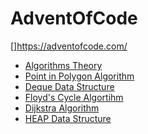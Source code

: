 ﻿# AdventOfCode
[]https://adventofcode.com/
* [Algorithms Theory](https://www.codesdope.com/course/algorithms-introduction/)
* [Point in Polygon Algorithm](https://en.wikipedia.org/wiki/Point_in_polygon)
* [Deque Data Structure](https://docs.python.org/3/library/collections.html#collections.deque)
* [Floyd's Cycle Algortihm](https://en.wikipedia.org/wiki/Cycle_detection)
* [Dijkstra Algorithm](https://en.wikipedia.org/wiki/Dijkstra%27s_algorithm)
* [HEAP Data Structure](https://en.wikipedia.org/wiki/Heap_(data_structure))
